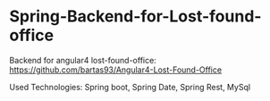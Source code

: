 # Spring-Backend-for-Lost-found-office 

Backend for angular4 lost-found-office: https://github.com/bartas93/Angular4-Lost-Found-Office

Used Technologies: Spring boot, Spring Date, Spring Rest, MySql
